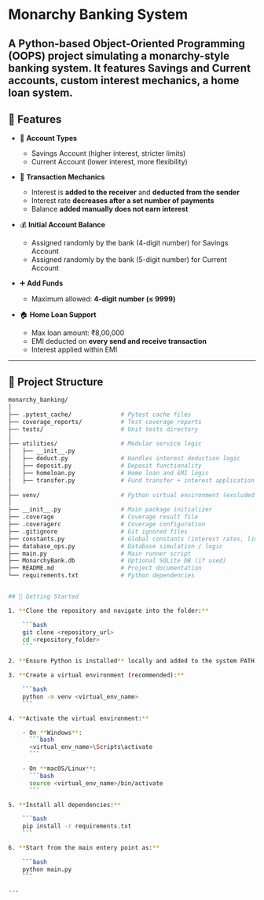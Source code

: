 # Monarchy Banking System

A Python-based **Object-Oriented Programming (OOPS)** project simulating a monarchy-style banking system. It features **Savings** and **Current** accounts, custom **interest mechanics**, a **home loan system**.
---

## 📌 Features

- 🏦 **Account Types**  
  - Savings Account (higher interest, stricter limits)  
  - Current Account (lower interest, more flexibility)  

- 💸 **Transaction Mechanics**  
  - Interest is **added to the receiver** and **deducted from the sender**  
  - Interest rate **decreases after a set number of payments**  
  - Balance **added manually does not earn interest**  

- 💰 **Initial Account Balance**  
  - Assigned randomly by the bank (4-digit number) for Savings Account
  - Assigned randomly by the bank (5-digit number) for Current Account

- ➕ **Add Funds**  
  - Maximum allowed: **4-digit number (≤ 9999)**  

- 🏠 **Home Loan Support**  
  - Max loan amount: ₹8,00,000  
  - EMI deducted on **every send and receive transaction**  
  - Interest applied within EMI 

---

## 📂 Project Structure

```bash
monarchy_banking/
│
├── .pytest_cache/              # Pytest cache files
├── coverage_reports/           # Test coverage reports
├── tests/                      # Unit tests directory
│
├── utilities/                  # Modular service logic
│   ├── __init__.py
│   ├── deduct.py               # Handles interest deduction logic
│   ├── deposit.py              # Deposit functionality
│   ├── homeloan.py             # Home loan and EMI logic
│   ├── transfer.py             # Fund transfer + interest application
│
├── venv/                       # Python virtual environment (excluded from Git)
│
├── __init__.py                 # Main package initializer
├── .coverage                   # Coverage result file
├── .coveragerc                 # Coverage configuration
├── .gitignore                  # Git ignored files
├── constants.py                # Global constants (interest rates, limits, etc.)
├── database_ops.py             # Database simulation / logic
├── main.py                     # Main runner script
├── MonarchyBank.db             # Optional SQLite DB (if used)
├── README.md                   # Project documentation
└── requirements.txt            # Python dependencies


## 🚀 Getting Started

1. **Clone the repository and navigate into the folder:**

    ```bash
    git clone <repository_url>
    cd <repository_folder>
    ```

2. **Ensure Python is installed** locally and added to the system PATH.

3. **Create a virtual environment (recommended):**

    ```bash
    python -m venv <virtual_env_name>
    ```

4. **Activate the virtual environment:**

    - On **Windows**:
      ```bash
      <virtual_env_name>\Scripts\activate
      ```

    - On **macOS/Linux**:
      ```bash
      source <virtual_env_name>/bin/activate
      ```

5. **Install all dependencies:**

    ```bash
    pip install -r requirements.txt
    ```

6. **Start from the main entery point as:**

    ```bash
    python main.py
    ```

---